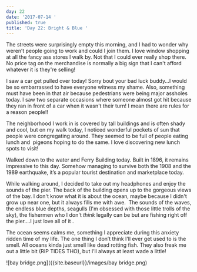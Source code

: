 ```yaml
---
day: 22
date: '2017-07-14 '
published: true
title: 'Day 22: Bright & Blue '
---
```

The streets were surprisingly empty this morning, and I had to wonder why weren’t people going to work and could I join them. I love window shopping at all the fancy ass stores I walk by. Not that I could ever really shop there. No price tag on the merchandise is normally a big sign that I can't afford whatever it is they're selling! 

I saw a car get pulled over today! Sorry bout your bad luck buddy…I would be so embarrassed to have everyone witness my shame. Also, something must have been in that air because pedestrians were being major assholes today. I saw two separate occasions where someone almost got hit because they ran in front of a car when it wasn't their turn! I mean there are rules for a reason people!! 

The neighborhood I work in is covered by tall buildings and is often shady and cool, but on my walk today, I noticed wonderful pockets of sun that people were congregating around. They seemed to be full of people eating lunch and  pigeons hoping to do the same. I love discovering new lunch spots to visit! 

Walked down to the water and Ferry Building today. Built in 1896, it remains impressive to this day. Somehow managing to survive both the 1908 and the 1989 earthquake, it’s a popular tourist destination and marketplace today.

While walking around, I decided to take out my headphones and enjoy the sounds of the pier. The back of the building opens up to the gorgeous views of the bay. I don't know what it is about the ocean, maybe because I didn't grow up near one, but it always fills me with awe.  The sounds of the waves, the endless blue depths, seagulls (I'm obsessed with those little trolls of the sky), the fishermen who I don't _think_ legally can be but are fishing right off the pier....I just love all of it . 

The ocean seems calms me, something I appreciate during this anxiety ridden time of my life. The one thing I don’t think I’ll ever get used to is the smell. All oceans kinda just smell like dead rotting fish. They also freak me out a little bit (RIP TIDES THO), but I’ll always at least wade a little! 

![bay bridge.png]({{site.baseurl}}/images/bay bridge.png)

